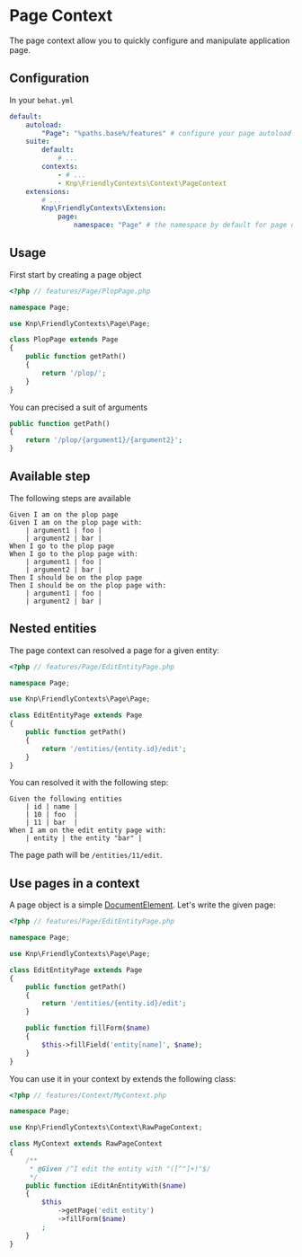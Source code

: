Page Context
=============

The page context allow you to quickly configure and manipulate application
page.

Configuration
-------------
In your `behat.yml`

```yaml
default:
    autoload:
        "Page": "%paths.base%/features" # configure your page autoload
    suite:
        default:
            # ...
        contexts:
            - # ...
            - Knp\FriendlyContexts\Context\PageContext
    extensions:
        # ...
        Knp\FriendlyContexts\Extension:
            page:
                namespace: "Page" # the namespace by default for page object
```

Usage
-----
First start by creating a page object

```php
<?php // features/Page/PlopPage.php

namespace Page;

use Knp\FriendlyContexts\Page\Page;

class PlopPage extends Page
{
    public function getPath()
    {
        return '/plop/';
    }
}
```

You can precised a suit of arguments

```php
public function getPath()
{
    return '/plop/{argument1}/{argument2}';
}
```

Available step
--------------

The following steps are available

```gherkin
Given I am on the plop page
Given I am on the plop page with:
    | argument1 | foo |
    | argument2 | bar |
When I go to the plop page
When I go to the plop page with:
    | argument1 | foo |
    | argument2 | bar |
Then I should be on the plop page
Then I should be on the plop page with:
    | argument1 | foo |
    | argument2 | bar |
```

Nested entities
---------------

The page context can resolved a page for a given entity:

```php
<?php // features/Page/EditEntityPage.php

namespace Page;

use Knp\FriendlyContexts\Page\Page;

class EditEntityPage extends Page
{
    public function getPath()
    {
        return '/entities/{entity.id}/edit';
    }
}
```

You can resolved it with the following step:

```gherkin
Given the following entities
    | id | name |
    | 10 | foo  |
    | 11 | bar  |
When I am on the edit entity page with:
    | entity | the entity "bar" |
```

The page path will be `/entities/11/edit`.

Use pages in a context
----------------------

A page object is a simple [DocumentElement](https://github.com/Behat/Mink/blob/master/src/Behat/Mink/Element/DocumentElement.php). 
Let's write the given page:

```php
<?php // features/Page/EditEntityPage.php

namespace Page;

use Knp\FriendlyContexts\Page\Page;

class EditEntityPage extends Page
{
    public function getPath()
    {
        return '/entities/{entity.id}/edit';
    }

    public function fillForm($name)
    {
        $this->fillField('entity[name]', $name);
    }
}
```

You can use it in your context by extends the following class:

```php
<?php // features/Context/MyContext.php

namespace Page;

use Knp\FriendlyContexts\Context\RawPageContext;

class MyContext extends RawPageContext
{
    /**
     * @Given /^I edit the entity with "([^"]+)"$/
     */
    public function iEditAnEntityWith($name)
    {
        $this
            ->getPage('edit entity')
            ->fillForm($name)
        ;
    }
}
```
